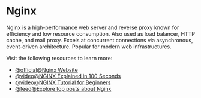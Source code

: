 # Nginx

Nginx is a high-performance web server and reverse proxy known for efficiency and low resource consumption. Also used as load balancer, HTTP cache, and mail proxy. Excels at concurrent connections via asynchronous, event-driven architecture. Popular for modern web infrastructures.

Visit the following resources to learn more:

- [@official@Nginx Website](https://nginx.org/)
- [@video@NGINX Explained in 100 Seconds](https://www.youtube.com/watch?v=JKxlsvZXG7c)
- [@video@NGINX Tutorial for Beginners](https://www.youtube.com/watch?v=9t9Mp0BGnyI)
- [@feed@Explore top posts about Nginx](https://app.daily.dev/tags/nginx?ref=roadmapsh)

